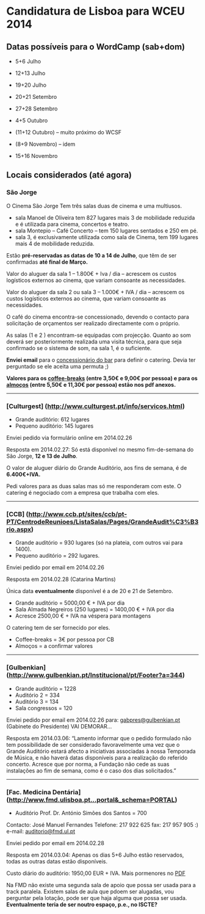 # Candidatura de Lisboa para WCEU 2014

## Datas possíveis para o WordCamp (sab+dom)

* 5+6 Julho
* 12+13 Julho
* 19+20 Julho

* 20+21 Setembro
* 27+28 Setembro

* 4+5 Outubro
* (11+12 Outubro) – muito próximo do WCSF

* (8+9 Novembro) – idem
* 15+16 Novembro


## Locais considerados (até agora)

### São Jorge
O Cinema São Jorge Tem três salas duas de cinema e uma multiusos.
* sala Manoel de Oliveira tem 827 lugares mais 3 de mobilidade reduzida e é utilizada para cinema, concertos e teatro.
* sala Montepio – Café Concerto – tem 150 lugares sentados e 250 em pé.
* sala 3, é exclusivamente utilizada como sala de Cinema, tem 199 lugares mais 4 de mobilidade reduzida.

Estão **pré-reservadas as datas de 10 a 14 de Julho**, que têm de ser confirmadas **até final de Março.**

Valor do aluguer da sala 1 – 1.800€ + Iva / dia – acrescem os custos logísticos externos ao cinema, que variam consoante as necessidades.

Valor do aluguer da sala 2 ou sala 3 – 1.000€ + IVA / dia – acrescem os custos logísticos externos ao cinema, que variam consoante as necessidades.

O café do cinema encontra-se concessionado, devendo o contacto para solicitação de orçamentos ser realizado directamente com o próprio.

As salas (1 e 2 ) encontram-se equipadas com projecção. Quanto ao som deverá ser posteriormente realizada uma visita técnica, para que seja confirmado se o sistema de som, na sala 1, é o suficiente.

**Enviei email** para o [concessionário do bar](http://www.hugemeal.com) para definir o catering. Devia ter perguntado se ele aceita uma permuta ;)

**Valores para os [coffee-breaks](assets/Huge_Meal-WCEULX14-breaks.pdf) (entre 3,50€ e 9,00€ por pessoa) e para os [almoços](assets/Huge_Meal-WCEULX14-almoco.pdf) (entre 5,50€ e 11,30€ por pessoa) estão nos pdf anexos.**

---

### [Culturgest] (http://www.culturgest.pt/info/servicos.html)
* Grande auditório: 612 lugares
* Pequeno auditório: 145 lugares

Enviei pedido via formulário online em 2014.02.26

Resposta em 2014.02.27: Só está disponível no mesmo fim-de-semana do São Jorge, **12 e 13 de Julho**.

O valor de aluguer diário do Grande Auditório, aos fins de semana, é de **6.400€+IVA.** 

Pedi valores para as duas salas mas só me responderam com este. O catering é negociado com a empresa que trabalha com eles.

---

### [CCB] (http://www.ccb.pt/sites/ccb/pt-PT/CentrodeReunioes/ListaSalas/Pages/GrandeAudit%C3%B3rio.aspx)
* Grande auditório = 930 lugares (só na plateia, com outros vai para 1400).
* Pequeno auditório = 292 lugares.

Enviei pedido por email em 2014.02.26

Resposta em 2014.02.28 (Catarina Martins)

Única data **eventualmente** disponível é a de 20 e 21 de Setembro.

* Grande auditório = 5000,00 € + IVA por dia
* Sala Almada Negreiros (250 lugares) = 1400,00 € + IVA por dia
* Acresce 2500,00 € + IVA na véspera para montagens

O catering tem de ser fornecido por eles.
* Coffee-breaks = 3€ por pessoa por CB
* Almoços = a confirmar valores

---

### [Gulbenkian] (http://www.gulbenkian.pt/Institucional/pt/Footer?a=344)
* Grande auditório = 1228
* Auditório 2 = 334
* Auditório 3 = 134
* Sala congressos = 120

Enviei pedido por email em 2014.02.26 para: gabpres@gulbenkian.pt (Gabinete do Presidente) VAI DEMORAR…

Resposta em 2014.03.06: “Lamento informar que o pedido formulado não tem possibilidade de ser considerado favoravelmente uma vez que o Grande Auditório estará afecto a iniciativas associadas à nossa Temporada de Música, e não haverá datas disponíveis para a realização do referido concerto. Acresce que por norma, a Fundação não cede as suas instalações ao fim de semana, como é o caso dos dias solicitados.”

---

### [Fac. Medicina Dentária] (http://www.fmd.ulisboa.pt...portal&_schema=PORTAL)
* Auditório Prof. Dr. António Simões dos Santos = 700

Contacto:
José Manuel Fernandes
Telefone: 217 922 625
fax: 217 957 905 :)
e-mail: auditorio@fmd.ul.pt

Enviei pedido por email em 2014.02.28

Resposta em 2014.03.04: Apenas os dias 5+6 Julho estão reservados, todas as outras datas estão disponíveis.

Custo diário do auditório: 1950,00 EUR + IVA. Mais pormenores no [PDF](/assets/Efeito_Avestruz_2014.pdf)

Na FMD não existe uma segunda sala de apoio que possa ser usada para a track paralela. Existem salas de aula que pdoem ser alugadas, vou perguntar pela lotação, pode ser  que haja alguma que possa ser usada. **Eventualmente teria de ser noutro espaço, p.e., no ISCTE?**
